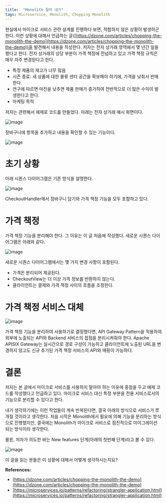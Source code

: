 ```yaml
---
title:  "Monolith 잘라 내기"
tags: Microservice, Monolith, Chopping Monolith
---
```

현실에서 마이크로 서비스 관련 설계를 진행하다 보면, 적합하지 않은 상황이 발생하곤 한다.
이런 상황에 대해서 언급하는 글([https://dzone.com/articles/chopping-the-monolith-the-demo](https://dzone.com/articles/chopping-the-monolith-the-demo))을 발견해서 내용을 작성한다.
저자는 전자 상거래 영역에서 몇 년간 일을 했다고 한다. 전자 상거래의 상당 부분이 가격 책정에 전념하고 있고 가격 책정 규칙은 매우 자주 변경된다고 한다.

- 특정 제품의 재고가 너무 많음
- 시즌 종료: 새 상품에 대한 물류 센터 공간을 확보해야 하기에, 가격을 낮춰서 판매한다.
- 연구에 따르면 마진을 낮추면 제품 판매가 증가하여 전반적으로 더 많은 수익이 발생한다고 한다.
- 마케팅 목적

저자는 관련해서 예제로 코드를 만들었다. 아래는 전자 상거래 예시 화면이다.

![image](https://user-images.githubusercontent.com/111643/174599555-55e16379-afdf-4fca-9e0d-aec9bd98db22.png)

장바구니에 항목을 추가하고 내용을 확인할 수 있는 기능이다.

![image](https://user-images.githubusercontent.com/111643/174599602-5d4db6b0-d2d3-4d1e-b672-137c2834a851.png)


# 초기 상황
아래 시퀀스 다이어그램은 기존 방식을 설명한다.

![image](https://user-images.githubusercontent.com/111643/174599658-b0f556aa-5da1-422c-b59c-5f1d66a7304a.png)

CheckoutHandler에서 장바구니 담기와 가격 책정 기능을 모두 포함하고 있다.


# 가격 책정
가격 책정 기능을 분리해야 한다. 그 이유는 이 글 처음에 작성했다. 새로운 시퀀스 다이어그램은 아래와 같다.

![image](https://user-images.githubusercontent.com/111643/174599866-eadadb6e-0018-4c28-9c5a-ee5fbda5e46c.png)

새로운 시퀀스 다이어그램에서는 몇 가지 변경 사항이 포함된다.

- 가격은 분리되어 제공된다.
- CheckoutView는 더 이상 가격 정보를 반환하지 않는다.
- 클라이언트는 결제와 가격 책정 사이의 흐름을 조정한다.


# 가격 책정 서비스 대체
![image](https://user-images.githubusercontent.com/111643/174599961-060da7b7-4646-48d5-8555-017f92e68aa3.png)

가격 책정 기능을 분리하여 사용하기로 결정했다면, API Gateway Pattern을 적용하여 외부에 노출되는 API와 Backend 서비스의 접점을 분리시켜줘야 한다.
Apache APISIX Gateway는 실시간으로 경로 구성이 가능하고 클라이언트에 노출된 URL을 변경하지 않고도 신규 추가된 가격 책정 서비스의 API와 매핑이 가능하다.


# 결론
저자는 본 글에서 마이크로 서비스를 사용하지 말아야 하는 이유에 중점을 두고 예제 코드를 작성했다고 언급하고 있다. 마이크로 서비스 대신 특정 부분을 전용 서비스로서의 기능으로 분리할 수 있다고 한다.

내가 생각하기에는 이런 작업들이 계속 반복된다면, 결국 아래의 방식으로 서비스가 쪼개질 것이라고 생각한다.
처음 시작은 Monolith에서 필요에 의해 기능을 분리하는 방식으로 진행했지만, 결국에는 Monolith가 마이크로 서비스로 점진적으로 마이그레이션 되는 방식이라 생각한다.

물론, 저자가 의도한 바는 New features 단계(아래의 첫번째 단계)라고 볼 수 있다.

![image](https://user-images.githubusercontent.com/111643/174600155-0f3da8a1-5ebd-4ae4-aa81-6f574234a611.png)

이 글을 읽는 분들은 이 상황에 대해서 어떻게 생각하시는지요?

**References:**
- [https://dzone.com/articles/chopping-the-monolith-the-demo](https://dzone.com/articles/chopping-the-monolith-the-demo)
- [https://microservices.io/patterns/refactoring/strangler-application.html](https://microservices.io/patterns/refactoring/strangler-application.html)
